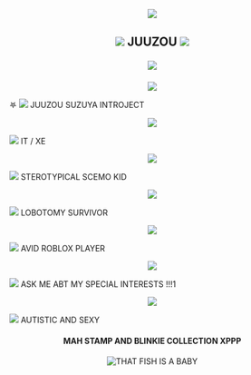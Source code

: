 <p align="center">
  <img src= "https://64.media.tumblr.com/914e4703722c9f0433bf6cbbb0edffc4/521614df681093db-2e/s540x810/e203b493213180dd178f0e3eb8b000dbd9a47889.webp"
</p>


  <h2 <p align="center">
  <img src= "https://64.media.tumblr.com/4e86ac2609a822fcc0d27b8eb2ff7904/979aeaa541231801-fa/s75x75_c1/572dc7f4234698beac69108dac3c802eaf0823c7.gifv"
    <div> JUUZOU
  <img src= "https://64.media.tumblr.com/4e86ac2609a822fcc0d27b8eb2ff7904/979aeaa541231801-fa/s75x75_c1/572dc7f4234698beac69108dac3c802eaf0823c7.gifv"
    </p>
 
  <p align="center">
  <img src= "https://64.media.tumblr.com/444e336c58f295647dc07fa173d0d60e/a814dfed7a63cd70-98/s500x750/5f6df4ce29f1bcc444fb6f079e1799626b6c72bd.gifv"
    </p></h2>

<p align="center">
  <img src= "https://64.media.tumblr.com/6a8c41975fbd4c0e4da8062f21963612/bf319d3ddf3225b5-a3/s500x750/4d270fb10407faada6e8ce31f8eb8fba222738d6.gifv"
</p>

<P>
 𖤐 <img src= "https://64.media.tumblr.com/98d05a71180817a9b5015195b0f3384b/f6ea19a317c61353-54/s75x75_c1/941bd585ed392d8859593f873bbd11bd70dfd8fe.gifv" <div> JUUZOU SUZUYA INTROJECT 
</P>
<p align="center">
   <b></b>
</p>

<p align="center">
  <img src= "https://64.media.tumblr.com/34f7859b1e4d3416f47b3b2b34e4b131/bf319d3ddf3225b5-5b/s500x750/fb33e726c4786d67746f5ef1ee5eecffb761dcb1.gifv"
</p>

<P>
  <img src= "https://64.media.tumblr.com/d63caac8c03e068a2a6bf346d8e5af05/f6ea19a317c61353-c9/s75x75_c1/71db913762deeabed438ccea794b396572a9dde0.gifv" <div> IT / XE
</P>

<p align="center">
  <img src= "https://64.media.tumblr.com/abfec9ecdc8b5e98c353133930dbc9db/bf319d3ddf3225b5-c9/s500x750/7e89a65331f80c5a168b2299a6c2f5399e793500.gifv"
</p>

<p>
  <img src= "https://64.media.tumblr.com/917afaf87f677e8fe88d5410960f32e6/d326ae50f88d51ec-73/s75x75_c1/ccdb951e4edd25c0cf08fbec41fc3ce0054a9ab0.gifv" <div> STEROTYPICAL SCEMO KID 
</p>

<p align="center">
  <img src= "https://64.media.tumblr.com/8e66135dc67832b395ff523032f00e97/bf319d3ddf3225b5-3b/s500x750/d3eb5af07d40b001459077ad55bb3f6ac12a3d34.gifv"
</p>

<p>
  <img src= "https://64.media.tumblr.com/c97269261c28fe1f1575ec75e29eb1b2/4976d92061e98e5d-dc/s75x75_c1/959446da610242b05a704c8375ad1ca49527a716.gifv" <div> LOBOTOMY SURVIVOR
</p>

<p align="center">
  <img src= "https://64.media.tumblr.com/b2cbda2c337d315f716727dbb7d7c120/bf319d3ddf3225b5-cc/s500x750/8c4e3085f638bacb50bf28b58dec5ada82fb733b.gifv"
</p>

<p>
  <img src= "https://64.media.tumblr.com/3d40069127c61c31f89728997f4cd5da/c2d28c86dfead1b1-05/s75x75_c1/d838ac5f6e7195bb69c9e77e6879116f1e1bb42e.gifv"<div> AVID ROBLOX PLAYER
</p>

<p align="center">
  <img src= "https://64.media.tumblr.com/3dbdad369cf39afc5e21e05b720ccca5/bf319d3ddf3225b5-17/s500x750/297c7527349039634d457f170a487556092554bd.gifv"
</p>

<p>
  <img src= "https://64.media.tumblr.com/23304ba0e408e792312e59cfb50d4267/be5456b81def8a82-10/s75x75_c1/37992dd62bc10e991494f4b702cfaf3551b5b086.gifv" <div> ASK ME ABT MY SPECIAL INTERESTS !!!1
</p>

<p align="center">
  <img src= "https://64.media.tumblr.com/99ed20a72eba35d03f2350d2cdc21098/bf319d3ddf3225b5-15/s500x750/14b6389a2be50e9eaf37df72034b84ba87a2cd5c.gifv"
</p> 

<p>
  <img src= "https://64.media.tumblr.com/5d9892a3ee0b67fdcbb653fa172f063d/f6ea19a317c61353-f4/s75x75_c1/7da07fb7eabcd1c61836d9f31fecd8b41a951d6d.gifv" <div> AUTISTIC AND SEXY
</p>

<p>
  <h4 <p align="center">
    MAH STAMP AND BLINKIE COLLECTION XPPP
  </h4>
</p>

<p align="center">
  <img src= "https://images.foxtv.com/static.fox2detroit.com/www.fox2detroit.com/content/uploads/2019/08/1280/720/catfish20pacifier202_1493327236382_3217075_ver1.0.jpg?ve=1&tl=1" alt= "THAT FISH IS A BABY"
</p>
